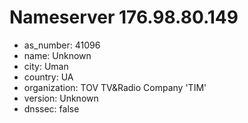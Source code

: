 # Nameserver 176.98.80.149

* as_number: 41096
* name: Unknown
* city: Uman
* country: UA
* organization: TOV TV&Radio Company 'TIM'
* version: Unknown
* dnssec: false
